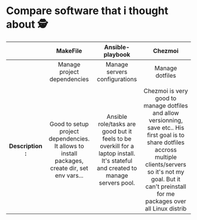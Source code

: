 # Compare software that i thought about 🕵️‍  
  
  
|  | **MakeFile** | **Ansible-playbook** | **Chezmoi** |
| :---: | :---: | :---: | :---: |
|  | Manage project dependencies | Manage servers configurations | Manage dotfiles |
|  |  |  |  |
| **Description :** | Good to setup project dependencies. It allows to install packages, create dir, set env vars... | Ansible role/tasks are good but it feels to be overkill for a laptop install. It's stateful and created to manage servers pool. | Chezmoi is very good to manage dotfiles and allow versionning, save etc.. His first goal is to share dotfiles accross multiple clients/servers so it's not my goal. But it can't preinstall for me packages over all Linux distrib |
